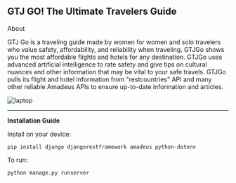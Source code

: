 <h>**GTJ GO! The Ultimate Travelers Guide**</h>
---
<h>About</h>
<p>GTJ Go is a traveling guide made by women for women and solo travelers who value safety, affordability, and reliability when traveling. GTJGo shows you the most affordable flights and hotels for any destination. GTJGo uses advanced artificial intelligence to rate safety and give tips on cultural nuances and other information that may be vital to your safe travels. GTJGo pulls its flight and hotel information from "restcountries" API and many other reliable Amadeus APIs to ensure up-to-date information and articles.</p>

![laptop](https://github.com/user-attachments/assets/9cb5c8b8-9cdf-46ef-834a-30b0bae8edb9)

---
<h>**Installation Guide**</h>
<p>Install on your device:</p>

```pip install django djangorestframework amadeus python-dotenv```

<p>To run:</p>

```python manage.py runserver```
